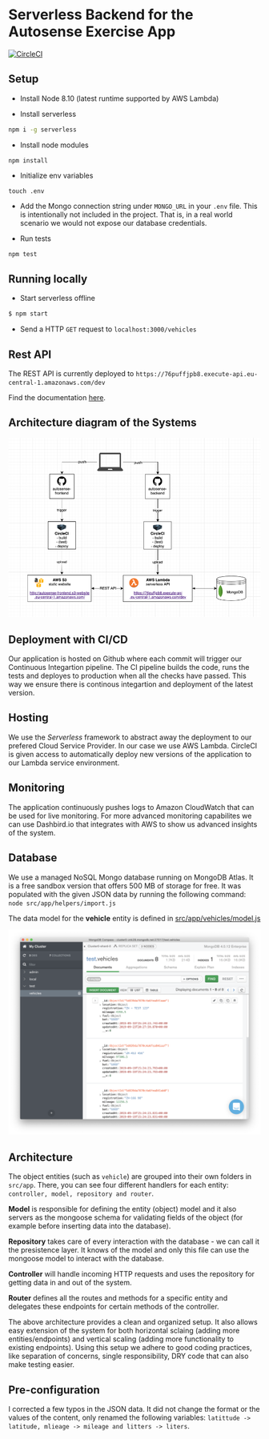 # Serverless Backend for the Autosense Exercise App

[![CircleCI](https://circleci.com/gh/edipetres/autosense-backend.svg?style=svg)](https://circleci.com/gh/edipetres/autosense-backend)

## Setup

- Install Node 8.10 (latest runtime supported by AWS Lambda)

- Install serverless

```bash
npm i -g serverless
```

- Install node modules 

```
npm install
```

- Initialize env variables 
```
touch .env
```

- Add the Mongo connection string under `MONGO_URL` in your `.env` file. This is intentionally not included in the project. That is, in a real world scenario we would not expose our database credentials.

- Run tests 
```bash
npm test
```

## Running locally

- Start serverless offline

```sh
$ npm start
```

- Send a HTTP `GET` request to `localhost:3000/vehicles`

## Rest API

The REST API is currently deployed to
`https://76puffjpb8.execute-api.eu-central-1.amazonaws.com/dev`

Find the documentation [here](docs/rest-api.md).

## Architecture diagram of the Systems
![System architecture](docs/system-architecture.png)

## Deployment with CI/CD

Our application is hosted on Github where each commit will trigger our Continuous Integartion pipeline. The CI pipeline builds the code, runs the tests and deployes to production when all the checks have passed. This way we ensure there is continous integartion and deployment of the latest version.

## Hosting

We use the *Serverless* framework to abstract away the deployment to our prefered Cloud Service Provider. In our case we use AWS Lambda. CircleCI is given access to automatically deploy new versions of the application to our Lambda service environment.

## Monitoring

The application continuously pushes logs to Amazon CloudWatch that can be used for live monitoring. For more advanced monitoring capabilites we can use Dashbird.io that integrates with AWS to show us advanced insights of the system.

## Database

We use a managed NoSQL Mongo database running on MongoDB Atlas. It is a free sandbox version that offers 500 MB of storage for free. It was populated with the given JSON data by running the following command: `node src/app/helpers/import.js`

The data model for the **vehicle** entity is defined in [src/app/vehicles/model.js](src/app/vehicles/model.js)

![](docs/database-snapshot.png)

## Architecture

The object entities (such as `vehicle`) are grouped into their own folders in `src/app`. There, you can see four different handlers for each entity: `controller, model, repository and router`. 

**Model** is responsible for defining the entity (object) model and it also servers as the mongoose schema for validating fields of the object (for example before inserting data into the database). 

**Repository** takes care of every interaction with the database - we can call it the presistence layer. It knows of the model and only this file can use the mongoose model to interact with the database.  

**Controller** will handle incoming HTTP requests and uses the repository for getting data in and out of the system. 

**Router** defines all the routes and methods for a specific entity and delegates these endpoints for certain methods of the controller.

The above architecture provides a clean and organized setup. It also allows easy extension of the system for both horizontal sclaing (adding more entities/endpoints) and vertical scaling (adding more functionality to existing endpoints). Using this setup we adhere to good coding practices, like separation of concerns, single responsibility, DRY code that can also make testing easier.

## Pre-configuration

I corrected a few typos in the JSON data. It did not change the format or the values of the content, only renamed the following variables: `latittude -> latitude, mlieage -> mileage and litters -> liters`.
